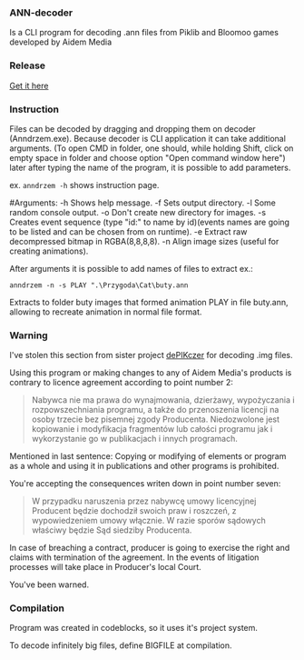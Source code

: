 ### ANN-decoder
Is a CLI program for decoding .ann files from Piklib and Bloomoo games developed by Aidem Media

### Release
[Get it here](https://github.com/mysliwy112/ANN-decoder/releases)

### Instruction
Files can be decoded by dragging and dropping them on decoder (Anndrzem.exe).
Because decoder is CLI application it can take additional arguments.
(To open CMD in folder, one should, while holding Shift, click on empty space in folder and choose option "Open command window here") later after typing the name of the program, it is possible to add parameters.

ex. ```anndrzem -h``` shows instruction page.

#Arguments:
    -h Shows help message.
    -f Sets output directory.
    -l Some random console output.
    -o Don't create new directory for images.
    -s Creates event sequence (type \"id:\" to name by id)(events names are going to be listed and can be chosen from on runtime).
    -e Extract raw decompressed bitmap in RGBA(8,8,8,8).
    -n Align image sizes (useful for creating animations).
	
After arguments it is possible to add names of files to extract ex.:

```anndrzem -n -s PLAY ".\Przygoda\Cat\buty.ann```

Extracts to folder buty images that formed animation PLAY in file buty.ann, allowing to recreate animation in normal file format.

### Warning
I've stolen this section from sister project [dePIKczer](https://github.com/Dove6/dePIKczer/raw/master/Release/dePIKczer.exe) for decoding .img files.

Using this program or making changes to any of Aidem Media's products is contrary to licence agreement according to point number 2:
>Nabywca nie ma prawa do wynajmowania, dzierżawy, wypożyczania i rozpowszechniania programu, a także do przenoszenia licencji na osoby trzecie bez pisemnej zgody Producenta. Niedozwolone jest kopiowanie i modyfikacja fragmentów lub całości programu jak i wykorzystanie go w publikacjach i innych programach.

Mentioned in last sentence:
Copying or modifying of elements or program as a whole and using it in publications and other programs is prohibited.

You're accepting the consequences writen down in point number seven:
>W przypadku naruszenia przez nabywcę umowy licencyjnej Producent będzie dochodził swoich praw i roszczeń, z wypowiedzeniem umowy włącznie. W razie sporów sądowych właściwy będzie Sąd siedziby Producenta.

In case of breaching a contract, producer is going to exercise the right and claims with termination of the agreement. In the events of 
litigation processes will take place in Producer's local Court.

You've been warned.

### Compilation
Program was created in codeblocks, so it uses it's project system.

To decode infinitely big files, define BIGFILE at compilation.
